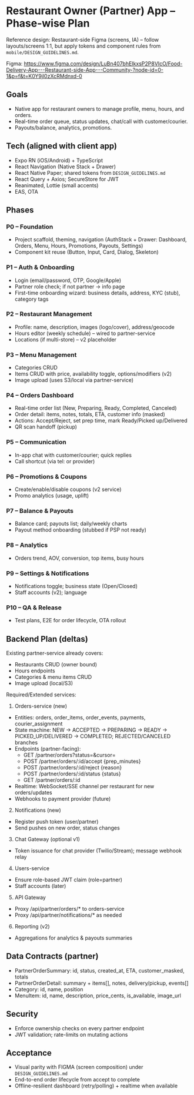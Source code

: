# Restaurant Owner (Partner) App – Phase-wise Plan

Reference design: Restaurant-side Figma (screens, IA) – follow layouts/screens 1:1, but apply tokens and component rules from `mobile/DESIGN_GUIDELINES.md`.

Figma: https://www.figma.com/design/LuBn407bhEIkxsP2P8VIcO/Food-Delivery-App---Restaurant-side-App---Community-?node-id=0-1&p=f&t=K0Y9jl0zXcRMdnxd-0

## Goals
- Native app for restaurant owners to manage profile, menu, hours, and orders.
- Real-time order queue, status updates, chat/call with customer/courier.
- Payouts/balance, analytics, promotions.

## Tech (aligned with client app)
- Expo RN (iOS/Android) + TypeScript
- React Navigation (Native Stack + Drawer)
- React Native Paper; shared tokens from `DESIGN_GUIDELINES.md`
- React Query + Axios; SecureStore for JWT
- Reanimated, Lottie (small accents)
- EAS, OTA

## Phases

### P0 – Foundation
- Project scaffold, theming, navigation (AuthStack + Drawer: Dashboard, Orders, Menu, Hours, Promotions, Payouts, Settings)
- Component kit reuse (Button, Input, Card, Dialog, Skeleton)

### P1 – Auth & Onboarding
- Login (email/password, OTP, Google/Apple)
- Partner role check; if not partner → info page
- First-time onboarding wizard: business details, address, KYC (stub), category tags

### P2 – Restaurant Management
- Profile: name, description, images (logo/cover), address/geocode
- Hours editor (weekly schedule) – wired to partner-service
- Locations (if multi-store) – v2 placeholder

### P3 – Menu Management
- Categories CRUD
- Items CRUD with price, availability toggle, options/modifiers (v2)
- Image upload (uses S3/local via partner-service)

### P4 – Orders Dashboard
- Real-time order list (New, Preparing, Ready, Completed, Canceled)
- Order detail: items, notes, totals, ETA, customer info (masked)
- Actions: Accept/Reject, set prep time, mark Ready/Picked up/Delivered
- QR scan handoff (pickup)

### P5 – Communication
- In-app chat with customer/courier; quick replies
- Call shortcut (via tel: or provider)

### P6 – Promotions & Coupons
- Create/enable/disable coupons (v2 service)
- Promo analytics (usage, uplift)

### P7 – Balance & Payouts
- Balance card; payouts list; daily/weekly charts
- Payout method onboarding (stubbed if PSP not ready)

### P8 – Analytics
- Orders trend, AOV, conversion, top items, busy hours

### P9 – Settings & Notifications
- Notifications toggle; business state (Open/Closed)
- Staff accounts (v2); language

### P10 – QA & Release
- Test plans, E2E for order lifecycle, OTA rollout

## Backend Plan (deltas)

Existing partner-service already covers:
- Restaurants CRUD (owner bound)
- Hours endpoints
- Categories & menu items CRUD
- Image upload (local/S3)

Required/Extended services:

1) Orders-service (new)
- Entities: orders, order_items, order_events, payments, courier_assignment
- State machine: NEW → ACCEPTED → PREPARING → READY → PICKED_UP/DELIVERED → COMPLETED; REJECTED/CANCELED branches
- Endpoints (partner-facing):
  - GET /partner/orders?status=&cursor=
  - POST /partner/orders/:id/accept {prep_minutes}
  - POST /partner/orders/:id/reject {reason}
  - POST /partner/orders/:id/status {status}
  - GET /partner/orders/:id
- Realtime: WebSocket/SSE channel per restaurant for new orders/updates
- Webhooks to payment provider (future)

2) Notifications (new)
- Register push token (user/partner)
- Send pushes on new order, status changes

3) Chat Gateway (optional v1)
- Token issuance for chat provider (Twilio/Stream); message webhook relay

4) Users-service
- Ensure role-based JWT claim (role=partner)
- Staff accounts (later)

5) API Gateway
- Proxy /api/partner/orders/* to orders-service
- Proxy /api/partner/notifications/* as needed

6) Reporting (v2)
- Aggregations for analytics & payouts summaries

## Data Contracts (partner)
- PartnerOrderSummary: id, status, created_at, ETA, customer_masked, totals
- PartnerOrderDetail: summary + items[], notes, delivery/pickup, events[]
- Category: id, name, position
- MenuItem: id, name, description, price_cents, is_available, image_url

## Security
- Enforce ownership checks on every partner endpoint
- JWT validation; rate-limits on mutating actions

## Acceptance
- Visual parity with FIGMA (screen composition) under `DESIGN_GUIDELINES.md`
- End-to-end order lifecycle from accept to complete
- Offline-resilient dashboard (retry/polling) + realtime when available
